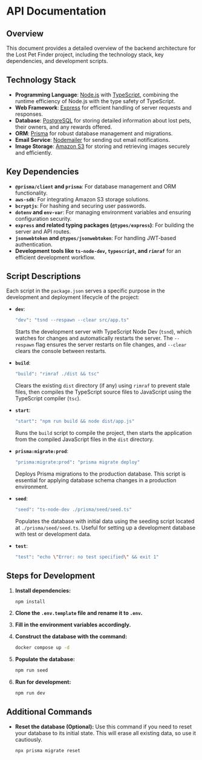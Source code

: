 # API Documentation

## Overview
This document provides a detailed overview of the backend architecture for the Lost Pet Finder project, including the technology stack, key dependencies, and development scripts.

## Technology Stack
- **Programming Language**: [Node.js](https://nodejs.org/) with [TypeScript](https://www.typescriptlang.org/), combining the runtime efficiency of Node.js with the type safety of TypeScript.
- **Web Framework**: [Express](https://expressjs.com/) for efficient handling of server requests and responses.
- **Database**: [PostgreSQL](https://www.postgresql.org/) for storing detailed information about lost pets, their owners, and any rewards offered.
- **ORM**: [Prisma](https://www.prisma.io/) for robust database management and migrations.
- **Email Service**: [Nodemailer](https://nodemailer.com/about/) for sending out email notifications.
- **Image Storage**: [Amazon S3](https://aws.amazon.com/s3/) for storing and retrieving images securely and efficiently.

## Key Dependencies
- **`@prisma/client` and `prisma`**: For database management and ORM functionality.
- **`aws-sdk`**: For integrating Amazon S3 storage solutions.
- **`bcryptjs`**: For hashing and securing user passwords.
- **`dotenv` and `env-var`**: For managing environment variables and ensuring configuration security.
- **`express` and related typing packages (`@types/express`)**: For building the server and API routes.
- **`jsonwebtoken` and `@types/jsonwebtoken`**: For handling JWT-based authentication.
- **Development tools like `ts-node-dev`, `typescript`, and `rimraf`** for an efficient development workflow.

## Script Descriptions

Each script in the `package.json` serves a specific purpose in the development and deployment lifecycle of the project:

- **`dev`**:
    ```bash
    "dev": "tsnd --respawn --clear src/app.ts"
    ```
    Starts the development server with TypeScript Node Dev (`tsnd`), which watches for changes and automatically restarts the server. The `--respawn` flag ensures the server restarts on file changes, and `--clear` clears the console between restarts.

- **`build`**:
    ```bash
    "build": "rimraf ./dist && tsc"
    ```
    Clears the existing `dist` directory (if any) using `rimraf` to prevent stale files, then compiles the TypeScript source files to JavaScript using the TypeScript compiler (`tsc`).

- **`start`**:
    ```bash
    "start": "npm run build && node dist/app.js"
    ```
    Runs the `build` script to compile the project, then starts the application from the compiled JavaScript files in the `dist` directory.

- **`prisma:migrate:prod`**:
    ```bash
    "prisma:migrate:prod": "prisma migrate deploy"
    ```
    Deploys Prisma migrations to the production database. This script is essential for applying database schema changes in a production environment.

- **`seed`**:
    ```bash
    "seed": "ts-node-dev ./prisma/seed/seed.ts"
    ```
    Populates the database with initial data using the seeding script located at `./prisma/seed/seed.ts`. Useful for setting up a development database with test or development data.

- **`test`**:
    ```bash
    "test": "echo \"Error: no test specified\" && exit 1"
    ```
    
## Steps for Development

1. **Install dependencies:**
    ```bash
    npm install
    ```

2. **Clone the `.env.template` file and rename it to `.env`.**

3. **Fill in the environment variables accordingly.**

4. **Construct the database with the command:**
    ```bash
    docker compose up -d
    ```

5. **Populate the database:**
    ```bash
    npm run seed
    ```

6. **Run for development:**
    ```bash
    npm run dev
    ```

## Additional Commands

- **Reset the database (Optional):** Use this command if you need to reset your database to its initial state. This will erase all existing data, so use it cautiously.
    ```bash
    npx prisma migrate reset
    ```